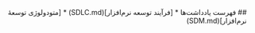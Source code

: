 <div dir="rtl">
## فهرست یادداشت‌ها
* [فرآیند توسعه نرم‌افزار](SDLC.md)
* [متودولوژی توسعهٔ نرم‌افزار](SDM.md)
